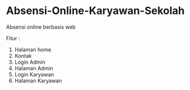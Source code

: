 # Absensi-Online-Karyawan-Sekolah
Absensi online berbasis web

Fitur :
1. Halaman home
2. Kontak
3. Login Admin
4. Halaman Admin
5. Login Karyawan
6. Halaman Karyawan
